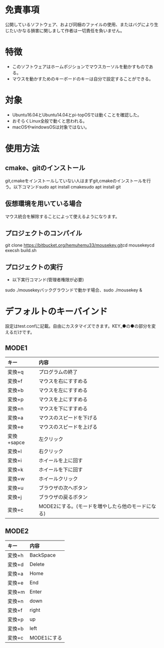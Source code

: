 

# 免責事項

公開しているソフトウェア、および同梱のファイルの使用、またはバグにより生じたいかなる損害に関しまして作者は一切責任を負いません。


# 特徴

-   このソフトウェアはホームポジションでマウスカーソルを動かすものである。
-   マウスを動かすためのキーボードのキーは自分で設定することができる。


# 対象

-   Ubuntu16.04とUbuntu14.04とpi-topOSでは動くことを確認した。
-   おそらくLinux全般で動くと思われる。
-   macOSやwindowsOSは対象ではない。


# 使用方法


## cmake、gitのインストール

git,cmakeをインストールしていない人はまずgit,cmakeのインストールを行う。以下コマンドsudo apt install cmakesudo apt install git


## 仮想環境を用いている場合

マウス統合を解除することによって使えるようになります。


## プロジェクトのコンパイル

git clone <https://bitbucket.org/hemuhemu33/mousekey.git>cd mousekeycd execsh build.sh


## プロジェクトの実行

-   以下実行コマンド(管理者権限が必要)

sudo ./mousekeyバックグラウンドで動かす場合、sudo ./mousekey &


# デフォルトのキーバインド

設定はtest.confに記載。自由にカスタマイズできます。KEY\_●の●の部分を変えるだけです。


## MODE1

| キー       | 内容                                              |
| :--------- | :----------------------------------------------   |
| 変換+q     | プログラムの終了                                  |
| 変換+f     | マウスを右にすすめる                              |
| 変換+b     | マウスを左にすすめる                              |
| 変換+p     | マウスを上にすすめる                              |
| 変換+n     | マウスを下にすすめる                              |
| 変換+a     | マウスのスピードを下げる                          |
| 変換+e     | マウスのスピードを上げる                          |
| 変換+sapce | 左クリック                                        |
| 変換+l     | 右クリック                                        |
| 変換+i     | ホイールを上に回す                                |
| 変換+k     | ホイールを下に回す                                |
| 変換+w     | ホイールクリック                                  |
| 変換+u     | ブラウザの次へボタン                              |
| 変換+j     | ブラウザの戻るボタン                              |
| 変換+c     | MODE2にする。(モードを増やしたら他のモードになる) |


## MODE2

| キー       | 内容          |
| :--------- | :------------ |
| 変換+h     | BackSpace     |
| 変換+d     | Delete        |
| 変換+a     | Home          |
| 変換+e     | End           |
| 変換+m     | Enter         |
| 変換+n     | down          |
| 変換+f     | right         |
| 変換+p     | up            |
| 変換+b     | left          |
| 変換+c     | MODE1にする   |


